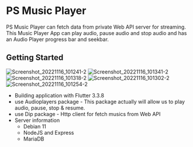 # PS Music Player
PS Music Player can fetch data from private Web API server for streaming. This Music Player App can play audio, pause audio and stop audio and has an Audio Player progress bar and seekbar.

## Getting Started

![Screenshot_20221116_101241-2](https://user-images.githubusercontent.com/13786915/202079123-b7b26752-3044-4f93-8628-1e43bbbf0133.png)
![Screenshot_20221116_101341-2](https://user-images.githubusercontent.com/13786915/202079447-079231c0-02aa-41cf-b3f2-adb22e559854.png)
![Screenshot_20221116_101318-2](https://user-images.githubusercontent.com/13786915/202079456-6bc68b34-574c-4ea3-a9b5-d1f3ebee1058.png)
![Screenshot_20221116_101302-2](https://user-images.githubusercontent.com/13786915/202079460-4fd41903-753f-4d13-aa9c-d6faead5085a.png)
![Screenshot_20221116_101254-2](https://user-images.githubusercontent.com/13786915/202079462-1da8ecbb-9d60-4614-b96a-505f1510a012.png)




- Building application with Flutter 3.3.8
- use Audioplayers package - This package actually will allow us to play audio, pause, stop & resume.
- use Dip package - Http client for fetch musics from Web API
- Server information
    - Debian 11
    - NodeJS and Express
    - MariaDB
